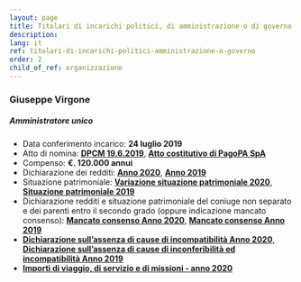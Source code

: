 ```yaml
---
layout: page
title: Titolari di incarichi politici, di amministrazione o di governo
description:
lang: it
ref: titolari-di-incarichi-politici-amministrazione-o-governo
order: 2
child_of_ref: organizzazione
---
```


### Giuseppe Virgone

##### Amministratore unico

- Data conferimento incarico: **24 luglio 2019**
- Atto di nomina: **[DPCM 19.6.2019](../../disposizioni-generali/atti-generali/DPCM_costituzione.pdf)**, **[Atto costitutivo di PagoPA SpA](../../disposizioni-generali/atti-generali/Atto_costitutivo_pagoPA_SpA.pdf)**
- Compenso: **€. 120.000 annui**
- Dichiarazione dei redditi: **[Anno 2020](Giuseppe_Virgone_dichiarazione_redditi-2020.pdf)**, **[Anno 2019](Giuseppe_Virgone_dichiarazione_redditi.pdf)**
- Situazione patrimoniale: **[Variazione situazione patrimoniale 2020](Giuseppe_Virgone_situazione_patrimoniale-2020.pdf)**, **[Situazione patrimoniale 2019](Giuseppe_Virgone_situazione_patrimoniale.pdf)**
- Dichiarazione redditi e situazione patrimoniale del coniuge non separato e dei parenti entro il secondo grado (oppure indicazione mancato consenso): **[Mancato consenso Anno 2020](Giuseppe_Virgone_mancato_consenso-2020.pdf)**, **[Mancato consenso Anno 2019](Giuseppe_Virgone_mancato_consenso.pdf)**
- **[Dichiarazione sull’assenza di cause di incompatibilità Anno 2020](Giuseppe_Virgone_accettazione_incarico-2020.pdf)**, <br>**[Dichiarazione sull’assenza di cause di inconferibilità ed incompatibilità Anno 2019](Giuseppe_Virgone_accettazione_incarico.pdf)**
- **[Importi di viaggio, di servizio e di missioni - anno 2020](Giuseppe_Virgone_viaggi-missioni.pdf)**
